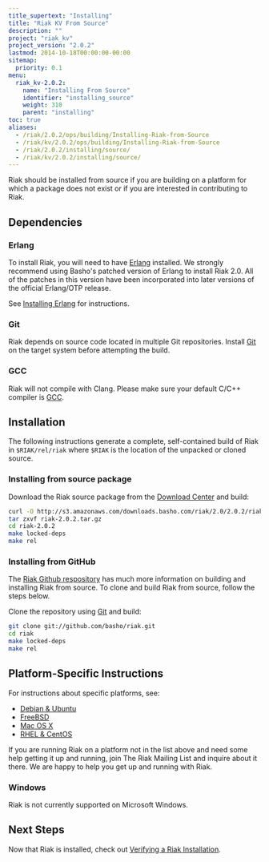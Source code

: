 ```yaml
---
title_supertext: "Installing"
title: "Riak KV From Source"
description: ""
project: "riak_kv"
project_version: "2.0.2"
lastmod: 2014-10-18T00:00:00-00:00
sitemap:
  priority: 0.1
menu:
  riak_kv-2.0.2:
    name: "Installing From Source"
    identifier: "installing_source"
    weight: 310
    parent: "installing"
toc: true
aliases:
  - /riak/2.0.2/ops/building/Installing-Riak-from-Source
  - /riak/kv/2.0.2/ops/building/Installing-Riak-from-Source
  - /riak/2.0.2/installing/source/
  - /riak/kv/2.0.2/installing/source/
---
```


[install source erlang]: {{<baseurl>}}riak/kv/2.0.2/setup/installing/source/erlang
[downloads]: {{<baseurl>}}riak/kv/2.0.2/downloads/
[install debian & ubuntu#source]: {{<baseurl>}}riak/kv/2.0.2/setup/installing/debian-ubuntu/#installing-from-source
[install freebsd#source]: {{<baseurl>}}riak/kv/2.0.2/setup/installing/freebsd/#installing-from-source
[install mac osx#source]: {{<baseurl>}}riak/kv/2.0.2/setup/installing/mac-osx/#installing-from-source
[install rhel & centos#source]: {{<baseurl>}}riak/kv/2.0.2/setup/installing/rhel-centos/#installing-from-source
[install verify]: {{<baseurl>}}riak/kv/2.0.2/setup/installing/verify

Riak should be installed from source if you are building on a platform
for which a package does not exist or if you are interested in
contributing to Riak.

## Dependencies

### Erlang

To install Riak, you will need to have [Erlang](http://www.erlang.org/) installed. We strongly recommend using Basho's patched version of Erlang to install Riak 2.0. All of the patches in this version have been incorporated into later versions of the official Erlang/OTP release.

See [Installing Erlang][install source erlang] for instructions.

### Git

Riak depends on source code located in multiple Git repositories. Install [Git](https://git-scm.com/) on the target system before attempting the build.

### GCC

Riak will not compile with Clang. Please make sure your default C/C++
compiler is [GCC](https://gcc.gnu.org/).

## Installation

The following instructions generate a complete, self-contained build of
Riak in `$RIAK/rel/riak` where `$RIAK` is the location of the unpacked
or cloned source.

### Installing from source package

Download the Riak source package from the [Download Center][downloads] and build:

```bash
curl -O http://s3.amazonaws.com/downloads.basho.com/riak/2.0/2.0.2/riak-2.0.2.tar.gz
tar zxvf riak-2.0.2.tar.gz
cd riak-2.0.2
make locked-deps
make rel
```

### Installing from GitHub

The [Riak Github respository](http://github.com/basho/riak) has much
more information on building and installing Riak from source. To clone
and build Riak from source, follow the steps below.

Clone the repository using [Git](http://git-scm.com) and build:

```bash
git clone git://github.com/basho/riak.git
cd riak
make locked-deps
make rel
```

## Platform-Specific Instructions

For instructions about specific platforms, see:

  * [Debian & Ubuntu][install debian & ubuntu#source]
  * [FreeBSD][install freebsd#source]
  * [Mac OS X][install mac osx#source]
  * [RHEL & CentOS][install rhel & centos#source]

If you are running Riak on a platform not in the list above and need
some help getting it up and running, join The Riak Mailing List and
inquire about it there. We are happy to help you get up and running with
Riak.

### Windows

Riak is not currently supported on Microsoft Windows.

## Next Steps

Now that Riak is installed, check out [Verifying a Riak Installation][install verify].
